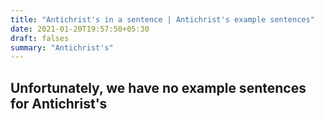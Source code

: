 ```yaml
---
title: "Antichrist's in a sentence | Antichrist's example sentences"
date: 2021-01-20T19:57:50+05:30
draft: falses
summary: "Antichrist's"
---
```

## Unfortunately, we have no example sentences for Antichrist's                 

